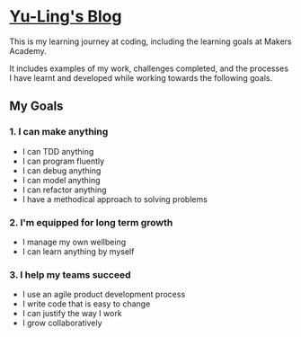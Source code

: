 # [Yu-Ling's Blog](https://yulingyou.com/)

This is my learning journey at coding, including the learning goals at Makers Academy.

It includes examples of my work, challenges completed, and the processes I have learnt and developed while working towards the following goals.


## My Goals

### 1. I can make anything

- I can TDD anything
- I can program fluently
- I can debug anything
- I can model anything
- I can refactor anything
- I have a methodical approach to solving problems
  
### 2. I'm equipped for long term growth

- I manage my own wellbeing
- I can learn anything by myself
  
### 3. I help my teams succeed

- I use an agile product development process
- I write code that is easy to change
- I can justify the way I work
- I grow collaboratively
